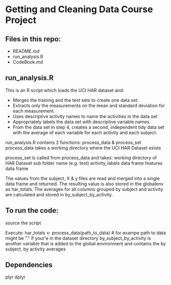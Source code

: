 # Getting and Cleaning Data Course Project

## Files in this repo:
* README.md
* run_analysis.R
* CodeBook.md

## run_analysis.R
This is an R script which loads the UCI HAR dataset and:
* Merges the training and the test sets to create one data set.
* Extracts only the measurements on the mean and standard deviation for each measurement.
* Uses descriptive activity names to name the activities in the data set
* Appropriately labels the data set with descriptive variable names.
* From the data set in step 4, creates a second, independent tidy data set with the average of each variable for each activity and each subject.

run_analysis.R contains 2 functions: process_data & process_set
process_data takes a working directory where the UCI HAR Dataset exists

process_set is called from process_data and takes: 
working directory of HAR Dataset
sub folder name (e.g. test)
activity_labels data frame
features data frame

The values from the subject, X & y files are read and merged into a single data frame and returned. The resulting
value is also stored in the globalenv as har_totals. The averages for all columns grouped by subject and activity 
are calculated and stored in by_subject_by_activity. 

## To run the code:
source the script

Execute: har_totals <- process_data(path_to_data) # for exampe  path to data might be "." if your'e in the dataset directory
by_subject_by_activity is another variable that is added to the global environment and contains the by subject, by activity
averages

## Dependencies
plyr
dplyr
